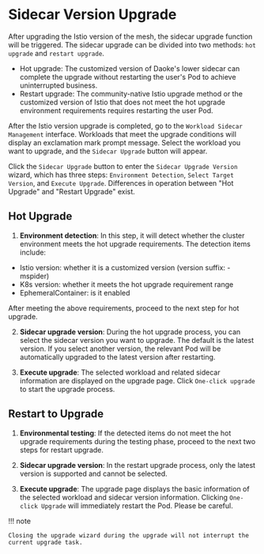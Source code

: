 # Sidecar Version Upgrade

After upgrading the Istio version of the mesh, the sidecar upgrade function will be triggered. The sidecar upgrade can be divided into two methods: `hot upgrade` and `restart upgrade`.

- Hot upgrade: The customized version of Daoke's lower sidecar can complete the upgrade without restarting the user's Pod to achieve uninterrupted business.
- Restart upgrade: The community-native Istio upgrade method or the customized version of Istio that does not meet the hot upgrade environment requirements requires restarting the user Pod.

After the Istio version upgrade is completed, go to the `Workload Sidecar Management` interface. Workloads that meet the upgrade conditions will display an exclamation mark prompt message. Select the workload you want to upgrade, and the `Sidecar Upgrade` button will appear.

Click the `Sidecar Upgrade` button to enter the `Sidecar Upgrade Version` wizard, which has three steps: `Environment Detection`, `Select Target Version`, and `Execute Upgrade`. Differences in operation between "Hot Upgrade" and "Restart Upgrade" exist.

## Hot Upgrade

1. **Environment detection**: In this step, it will detect whether the cluster environment meets the hot upgrade requirements. The detection items include:

- Istio version: whether it is a customized version (version suffix: -mspider)
- K8s version: whether it meets the hot upgrade requirement range
- EphemeralContainer: is it enabled

After meeting the above requirements, proceed to the next step for hot upgrade.

2. **Sidecar upgrade version**: During the hot upgrade process, you can select the sidecar version you want to upgrade. The default is the latest version. If you select another version, the relevant Pod will be automatically upgraded to the latest version after restarting.

3. **Execute upgrade**: The selected workload and related sidecar information are displayed on the upgrade page. Click `One-click upgrade` to start the upgrade process.

## Restart to Upgrade

1. **Environmental testing**: If the detected items do not meet the hot upgrade requirements during the testing phase, proceed to the next two steps for restart upgrade.

2. **Sidecar upgrade version**: In the restart upgrade process, only the latest version is supported and cannot be selected.

3. **Execute upgrade**: The upgrade page displays the basic information of the selected workload and sidecar version information. Clicking `One-click Upgrade` will immediately restart the Pod. Please be careful.

!!! note

    Closing the upgrade wizard during the upgrade will not interrupt the current upgrade task.
